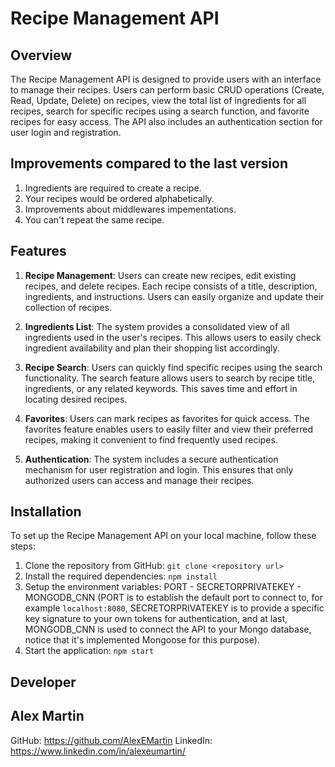 # Recipe Management API

## Overview
The Recipe Management API is designed to provide users with an interface to manage their recipes. Users can perform basic CRUD operations (Create, Read, Update, Delete) on recipes, view the total list of ingredients for all recipes, search for specific recipes using a search function, and favorite recipes for easy access. The API also includes an authentication section for user login and registration.

## Improvements compared to the last version

1. Ingredients are required to create a recipe.
2. Your recipes would be ordered alphabetically.
3. Improvements about middlewares impementations.
4. You can't repeat the same recipe.

## Features
1. **Recipe Management**: Users can create new recipes, edit existing recipes, and delete recipes. Each recipe consists of a title, description, ingredients, and instructions. Users can easily organize and update their collection of recipes.

2. **Ingredients List**: The system provides a consolidated view of all ingredients used in the user's recipes. This allows users to easily check ingredient availability and plan their shopping list accordingly.

3. **Recipe Search**: Users can quickly find specific recipes using the search functionality. The search feature allows users to search by recipe title, ingredients, or any related keywords. This saves time and effort in locating desired recipes.

4. **Favorites**: Users can mark recipes as favorites for quick access. The favorites feature enables users to easily filter and view their preferred recipes, making it convenient to find frequently used recipes.

5. **Authentication**: The system includes a secure authentication mechanism for user registration and login. This ensures that only authorized users can access and manage their recipes.

## Installation
To set up the Recipe Management API on your local machine, follow these steps:

1. Clone the repository from GitHub: `git clone <repository url>`
2. Install the required dependencies: `npm install`
3. Setup the environment variables: PORT - SECRETORPRIVATEKEY - MONGODB_CNN
   (PORT is to establish the default port to connect to, for example `localhost:8080`, SECRETORPRIVATEKEY is to provide a specific
   key signature to your own tokens for authentication, and at last, MONGODB_CNN is used to connect the API to your Mongo database,
   notice that it's implemented Mongoose for this purpose).
4. Start the application: `npm start`

## Developer

## Alex Martin

GitHub: https://github.com/AlexEMartin
LinkedIn: https://www.linkedin.com/in/alexeumartin/
